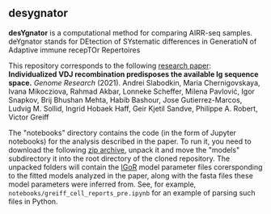 ## desygnator
__desYgnator__ is a computational method for comparing AIRR-seq samples. deYgnator stands for DEtection of SYstematic differences in GeneratioN of Adaptive immune recepTOr Repertoires


This repository corresponds to the following [research paper](https://doi.org/10.1101/gr.275373.121):  
__Individualized VDJ recombination predisposes the available Ig sequence space.__ _Genome Research_ (2021). Andrei Slabodkin, Maria Chernigovskaya, Ivana Mikocziova,  Rahmad Akbar, Lonneke Scheffer, Milena Pavlović, Igor Snapkov, Brij Bhushan Mehta, Habib Bashour, Jose Gutierrez-Marcos, Ludvig M. Sollid, Ingrid Hobaek Haff, Geir Kjetil Sandve, Philippe A. Robert, Victor Greiff

The "notebooks" directory contains the code (in the form of Jupyter notebooks) for the analysis described in the paper. 
To run it, you need to download the following [zip archive](https://doi.org/10.11582/2021.00089), unpack it and move the "models" subdirectory it into the root directory of the cloned repository. 
The unpacked folders will contain the [IGoR](https://github.com/qmarcou/IGoR) model parameter files corersponding to the fitted models analyzed in the paper, along with the fasta files these model parameters were inferred from. See, for example, `notebooks/greiff_cell_reports_pre.ipynb` for an example of parsing such files in Python.


